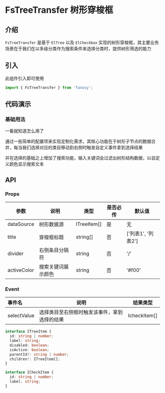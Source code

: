 # FsTreeTransfer 树形穿梭框

## 介绍

`FsTreeTransfer` 是基于 `ElTree` 以及 `ElCheckbox` 实现的树形穿梭框，其主要业务场景在于我们在以多级分类作为搜索条件来选择分类时，提供树形筛选的能力

## 引入

此组件引入即可使用

```typescript
import { FsTreeTransfer } from 'fanosy';
```

## 代码演示

### 基础用法

一看就知道怎么用了

通过一些简单的配置项来实现定制化需求，其核心功能在于树形子节点的数据合并，每当我们选择对应的类目移动到右侧时触发自定义事件拿到选择结果

并在选择的基础之上增加了搜索功能，输入关键词会过滤出树形结构数据，以自定义颜色显示搜索文本

<CodeShow>
  <template #source>
    <ClientOnly>
      <fs-tree-transfer-show />
    </ClientOnly>
  </template>
  <template #meta>

@[code vue{}](../.vuepress/components/fs-tree-transfer-show.vue)

  </template>
</CodeShow>

## API

### Props

| 参数        | 说明               | 类型        | 是否必传 | 默认值             |
| ----------- | ------------------ | ----------- | -------- | ------------------ |
| dataSource  | 树形数据源         | ITreeItem[] | 是       | 无                 |
| title       | 穿梭框标题         | string[]    | 否       | ['列表1', '列表2'] |
| divider     | 右侧条目分隔符     | string      | 否       | '/'                |
| activeColor | 搜索关键词展示颜色 | string      | 否       | '#f00'             |



### Event

| 事件名      | 说明                                         | 结果类型     |
| :---------- | -------------------------------------------- | ------------ |
| selectValue | 选择类目至右侧框时触发该事件，拿到选择的结果 | IcheckItem[] |

```typescript
interface ITreeItem {
  id: string | number;
  label: string;
  disabled: boolean;
  isActive: boolean;
  parentId?: string | number;
  children?: ITreeItem[];
}

interface ICheckItem {
  id: string | number;
  label: string;
}
```
